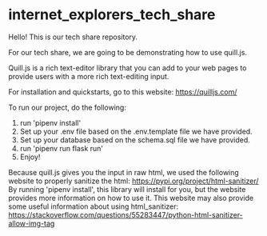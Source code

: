 # internet_explorers_tech_share

Hello! This is our tech share repository. 

For our tech share, we are going to be demonstrating how to use quill.js.

Quill.js is a rich text-editor library that you can add to your web pages to provide users with a more rich text-editing input.

For installation and quickstarts, go to this website: https://quilljs.com/

To run our project, do the following:
  1. run 'pipenv install'
  2. Set up your .env file based on the .env.template file we have provided.
  3. Set up your database based on the schema.sql file we have provided.
  4. run 'pipenv run flask run'
  5. Enjoy!

Because quill.js gives you the input in raw html, we used the following website to properly sanitize the html: https://pypi.org/project/html-sanitizer/
By running 'pipenv install', this library will install for you, but the website provides more information on how to use it.
This website may also provide some useful information about using html_sanitizer: https://stackoverflow.com/questions/55283447/python-html-sanitizer-allow-img-tag
